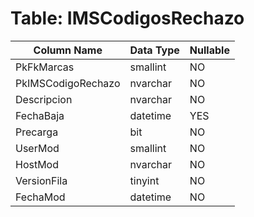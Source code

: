 # Table: IMSCodigosRechazo

| Column Name | Data Type | Nullable |
|-------------|-----------|----------|
| PkFkMarcas | smallint | NO |
| PkIMSCodigoRechazo | nvarchar | NO |
| Descripcion | nvarchar | NO |
| FechaBaja | datetime | YES |
| Precarga | bit | NO |
| UserMod | smallint | NO |
| HostMod | nvarchar | NO |
| VersionFila | tinyint | NO |
| FechaMod | datetime | NO |
